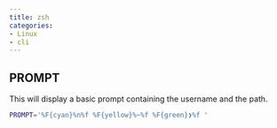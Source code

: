 ```yaml
---
title: zsh
categories:
- Linux
- cli
---
```


## PROMPT
This will display a basic prompt containing the username and the path.
```zsh
PROMPT='%F{cyan}%n%f %F{yellow}%~%f %F{green}❯%f '
```

